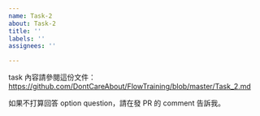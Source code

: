 ```yaml
---
name: Task-2
about: Task-2
title: ''
labels: ''
assignees: ''

---
```


task 內容請參閱這份文件：https://github.com/DontCareAbout/FlowTraining/blob/master/Task_2.md

如果不打算回答 option question，請在發 PR 的 comment 告訴我。
